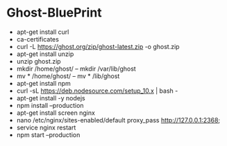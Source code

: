 # Ghost-BluePrint

* apt-get install curl
* ca-certificates
* curl -L https://ghost.org/zip/ghost-latest.zip -o ghost.zip
* apt-get install unzip
* unzip ghost.zip
* mkdir /home/ghost/  – mkdir /var/lib/ghost
* mv * /home/ghost/    – mv * /lib/ghost
* apt-get install npm
* curl -sL https://deb.nodesource.com/setup_10.x | bash -
* apt-get install -y nodejs
* npm install –production
* apt-get install screen nginx
* nano /etc/nginx/sites-enabled/default
    proxy_pass http://127.0.0.1:2368;
* service nginx restart
* npm start –production
